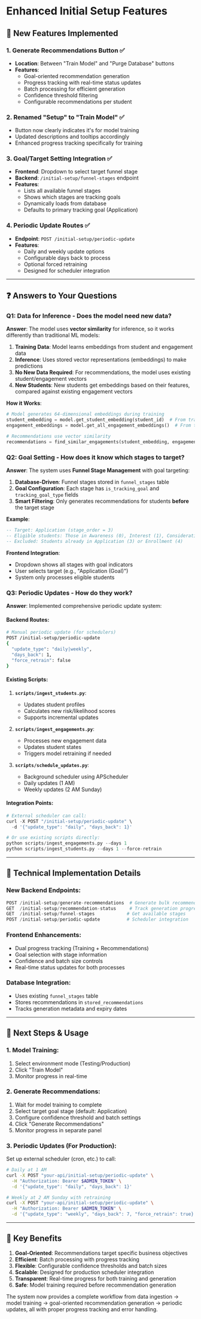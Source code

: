 # Enhanced Initial Setup Features

## 🎯 New Features Implemented

### 1. **Generate Recommendations Button** ✅
- **Location**: Between "Train Model" and "Purge Database" buttons
- **Features**:
  - Goal-oriented recommendation generation
  - Progress tracking with real-time status updates
  - Batch processing for efficient generation
  - Confidence threshold filtering
  - Configurable recommendations per student

### 2. **Renamed "Setup" to "Train Model"** ✅
- Button now clearly indicates it's for model training
- Updated descriptions and tooltips accordingly
- Enhanced progress tracking specifically for training

### 3. **Goal/Target Setting Integration** ✅
- **Frontend**: Dropdown to select target funnel stage
- **Backend**: `/initial-setup/funnel-stages` endpoint
- **Features**:
  - Lists all available funnel stages
  - Shows which stages are tracking goals
  - Dynamically loads from database
  - Defaults to primary tracking goal (Application)

### 4. **Periodic Update Routes** ✅
- **Endpoint**: `POST /initial-setup/periodic-update`
- **Features**:
  - Daily and weekly update options
  - Configurable days back to process
  - Optional forced retraining
  - Designed for scheduler integration

---

## ❓ Answers to Your Questions

### **Q1: Data for Inference - Does the model need new data?**

**Answer**: The model uses **vector similarity** for inference, so it works differently than traditional ML models:

1. **Training Data**: Model learns embeddings from student and engagement data
2. **Inference**: Uses stored vector representations (embeddings) to make predictions
3. **No New Data Required**: For recommendations, the model uses existing student/engagement vectors
4. **New Students**: New students get embeddings based on their features, compared against existing engagement vectors

**How it Works**:
```python
# Model generates 64-dimensional embeddings during training
student_embedding = model.get_student_embedding(student_id)  # From training data
engagement_embeddings = model.get_all_engagement_embeddings()  # From training data

# Recommendations use vector similarity
recommendations = find_similar_engagements(student_embedding, engagement_embeddings)
```

### **Q2: Goal Setting - How does it know which stages to target?**

**Answer**: The system uses **Funnel Stage Management** with goal targeting:

1. **Database-Driven**: Funnel stages stored in `funnel_stages` table
2. **Goal Configuration**: Each stage has `is_tracking_goal` and `tracking_goal_type` fields
3. **Smart Filtering**: Only generates recommendations for students **before** the target stage

**Example**:
```sql
-- Target: Application (stage_order = 3)
-- Eligible students: Those in Awareness (0), Interest (1), Consideration (2)
-- Excluded: Students already in Application (3) or Enrollment (4)
```

**Frontend Integration**:
- Dropdown shows all stages with goal indicators
- User selects target (e.g., "Application (Goal)")
- System only processes eligible students

### **Q3: Periodic Updates - How do they work?**

**Answer**: Implemented comprehensive periodic update system:

#### **Backend Routes**:
```bash
# Manual periodic update (for schedulers)
POST /initial-setup/periodic-update
{
  "update_type": "daily|weekly",
  "days_back": 1,
  "force_retrain": false
}
```

#### **Existing Scripts**:
1. **`scripts/ingest_students.py`**:
   - Updates student profiles
   - Calculates new risk/likelihood scores
   - Supports incremental updates
   
2. **`scripts/ingest_engagements.py`**:
   - Processes new engagement data
   - Updates student states
   - Triggers model retraining if needed

3. **`scripts/schedule_updates.py`**:
   - Background scheduler using APScheduler
   - Daily updates (1 AM)
   - Weekly updates (2 AM Sunday)

#### **Integration Points**:
```python
# External scheduler can call:
curl -X POST "/initial-setup/periodic-update" \
  -d '{"update_type": "daily", "days_back": 1}'

# Or use existing scripts directly:
python scripts/ingest_engagements.py --days 1
python scripts/ingest_students.py --days 1 --force-retrain
```

---

## 🔧 Technical Implementation Details

### **New Backend Endpoints**:
```python
POST /initial-setup/generate-recommendations  # Generate bulk recommendations
GET  /initial-setup/recommendation-status     # Track generation progress
GET  /initial-setup/funnel-stages            # Get available stages
POST /initial-setup/periodic-update          # Scheduler integration
```

### **Frontend Enhancements**:
- Dual progress tracking (Training + Recommendations)
- Goal selection with stage information
- Confidence and batch size controls
- Real-time status updates for both processes

### **Database Integration**:
- Uses existing `funnel_stages` table
- Stores recommendations in `stored_recommendations`
- Tracks generation metadata and expiry dates

---

## 🚀 Next Steps & Usage

### **1. Model Training**:
1. Select environment mode (Testing/Production)
2. Click "Train Model"
3. Monitor progress in real-time

### **2. Generate Recommendations**:
1. Wait for model training to complete
2. Select target goal stage (default: Application)
3. Configure confidence threshold and batch settings
4. Click "Generate Recommendations"
5. Monitor progress in separate panel

### **3. Periodic Updates** (For Production):
Set up external scheduler (cron, etc.) to call:
```bash
# Daily at 1 AM
curl -X POST "your-api/initial-setup/periodic-update" \
  -H "Authorization: Bearer $ADMIN_TOKEN" \
  -d '{"update_type": "daily", "days_back": 1}'

# Weekly at 2 AM Sunday with retraining
curl -X POST "your-api/initial-setup/periodic-update" \
  -H "Authorization: Bearer $ADMIN_TOKEN" \
  -d '{"update_type": "weekly", "days_back": 7, "force_retrain": true}'
```

---

## 🎯 Key Benefits

1. **Goal-Oriented**: Recommendations target specific business objectives
2. **Efficient**: Batch processing with progress tracking
3. **Flexible**: Configurable confidence thresholds and batch sizes
4. **Scalable**: Designed for production scheduler integration
5. **Transparent**: Real-time progress for both training and generation
6. **Safe**: Model training required before recommendation generation

The system now provides a complete workflow from data ingestion → model training → goal-oriented recommendation generation → periodic updates, all with proper progress tracking and error handling. 